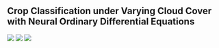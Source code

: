 
## Crop Classification under Varying Cloud Cover with Neural Ordinary Differential Equations


<img src="https://github.com/nandometzger/ODEcrop/blob/master/assets/seq.png">


<img src="https://github.com/nandometzger/ODEcrop/blob/master/assets/tum.png">

<img src="https://github.com/nandometzger/ODEcrop/blob/master/assets/rnn_node.png">
